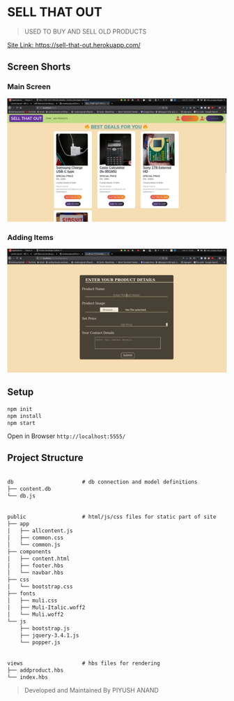 # SELL THAT OUT

> USED TO BUY AND SELL OLD PRODUCTS

[Site Link: https://sell-that-out.herokuapp.com/
](https://sell-that-out.herokuapp.com/)

## Screen Shorts

### Main Screen

![alt text](./readme_ss/two.png)

### Adding Items

![alt text](./readme_ss/one.png)

## Setup

```
npm init
npm install
npm start
```

Open in Browser `http://localhost:5555/`

## Project Structure

```

db                      # db connection and model definitions
├── content.db
└── db.js


public                  # html/js/css files for static part of site
├── app
│   ├── allcontent.js
│   ├── common.css
│   └── common.js
├── components
│   ├── content.html
│   ├── footer.hbs
│   └── navbar.hbs
├── css
│   └── bootstrap.css
├── fonts
│   ├── muli.css
│   ├── Muli-Italic.woff2
│   └── Muli.woff2
└── js
    ├── bootstrap.js
    ├── jquery-3.4.1.js
    └── popper.js


views                   # hbs files for rendering
├── addproduct.hbs
└── index.hbs

```

> Developed and Maintained
> By PIYUSH ANAND
